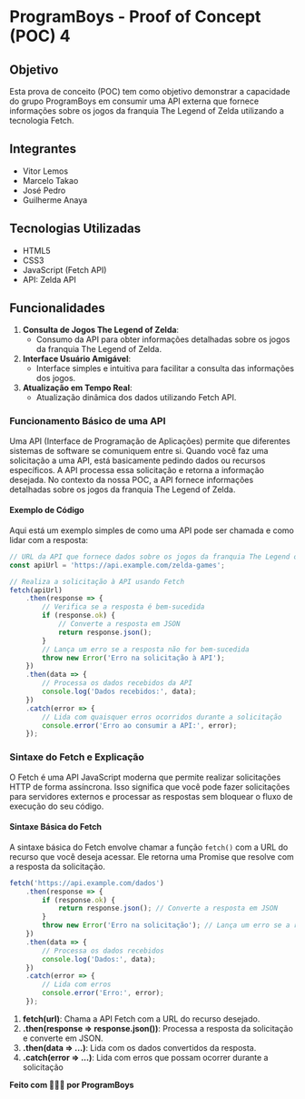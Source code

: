 
# ProgramBoys - Proof of Concept (POC) 4

## Objetivo
Esta prova de conceito (POC) tem como objetivo demonstrar a capacidade do grupo ProgramBoys em consumir uma API externa que fornece informações sobre os jogos da franquia The Legend of Zelda utilizando a tecnologia Fetch.

## Integrantes
- Vitor Lemos
- Marcelo Takao
- José Pedro
- Guilherme Anaya

## Tecnologias Utilizadas
- HTML5
- CSS3
- JavaScript (Fetch API)
- API: Zelda API

## Funcionalidades
1. **Consulta de Jogos The Legend of Zelda**:
    - Consumo da API para obter informações detalhadas sobre os jogos da franquia The Legend of Zelda.
2. **Interface Usuário Amigável**:
    - Interface simples e intuitiva para facilitar a consulta das informações dos jogos.
3. **Atualização em Tempo Real**:
    - Atualização dinâmica dos dados utilizando Fetch API.

### Funcionamento Básico de uma API
Uma API (Interface de Programação de Aplicações) permite que diferentes sistemas de software se comuniquem entre si. Quando você faz uma solicitação a uma API, está basicamente pedindo dados ou recursos específicos. A API processa essa solicitação e retorna a informação desejada. No contexto da nossa POC, a API fornece informações detalhadas sobre os jogos da franquia The Legend of Zelda.

#### Exemplo de Código
Aqui está um exemplo simples de como uma API pode ser chamada e como lidar com a resposta:

```javascript
// URL da API que fornece dados sobre os jogos da franquia The Legend of Zelda
const apiUrl = 'https://api.example.com/zelda-games';

// Realiza a solicitação à API usando Fetch
fetch(apiUrl)
    .then(response => {
        // Verifica se a resposta é bem-sucedida
        if (response.ok) {
            // Converte a resposta em JSON
            return response.json();
        }
        // Lança um erro se a resposta não for bem-sucedida
        throw new Error('Erro na solicitação à API');
    })
    .then(data => {
        // Processa os dados recebidos da API
        console.log('Dados recebidos:', data);
    })
    .catch(error => {
        // Lida com quaisquer erros ocorridos durante a solicitação
        console.error('Erro ao consumir a API:', error);
    });
```

### Sintaxe do Fetch e Explicação
O Fetch é uma API JavaScript moderna que permite realizar solicitações HTTP de forma assíncrona. Isso significa que você pode fazer solicitações para servidores externos e processar as respostas sem bloquear o fluxo de execução do seu código.

#### Sintaxe Básica do Fetch
A sintaxe básica do Fetch envolve chamar a função `fetch()` com a URL do recurso que você deseja acessar. Ele retorna uma Promise que resolve com a resposta da solicitação.

```javascript
fetch('https://api.example.com/dados')
    .then(response => {
        if (response.ok) {
            return response.json(); // Converte a resposta em JSON
        }
        throw new Error('Erro na solicitação'); // Lança um erro se a resposta não for bem-sucedida
    })
    .then(data => {
        // Processa os dados recebidos
        console.log('Dados:', data);
    })
    .catch(error => {
        // Lida com erros
        console.error('Erro:', error);
    });
```

1. **fetch(url)**: Chama a API Fetch com a URL do recurso desejado.
2. **.then(response => response.json())**: Processa a resposta da solicitação e converte em JSON.
3. **.then(data => ...)**: Lida com os dados convertidos da resposta.
4. **.catch(error => ...)**: Lida com erros que possam ocorrer durante a solicitação

**Feito com 🔺🔺🔺 por ProgramBoys**
```
